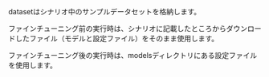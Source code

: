 datasetはシナリオ中のサンプルデータセットを格納します。

ファインチューニング前の実行時は、シナリオに記載したところからダウンロードしたファイル（モデルと設定ファイル）をそのまま使用します。

ファインチューニング後の実行時は、modelsディレクトリにある設定ファイルを使用します。

